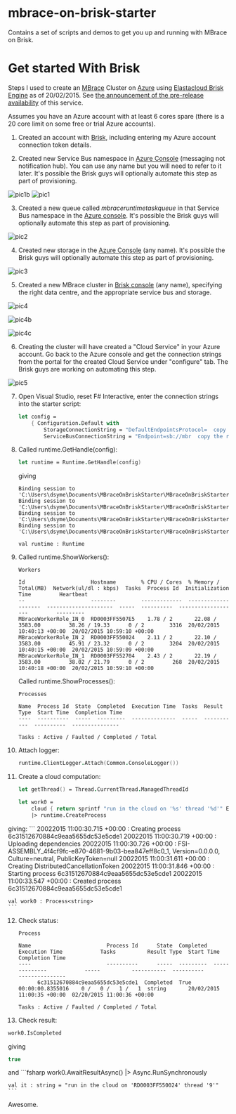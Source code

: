 # mbrace-on-brisk-starter
Contains a set of scripts and demos to get you up and running with MBrace on Brisk.

# Get started With Brisk

Steps I used to create an [MBrace](http://www.m-brace.net/) Cluster on [Azure](https://windowsazure.com) using [Elastacloud Brisk Engine](https://www.briskengine.com/#/dash) as of 20/02/2015. See [the announcement of the pre-release availability](http://blog.brisk.elastatools.com/2015/02/19/adding-support-for-mbrace-f-and-net-on-brisk/) of this service.

Assumes you have an Azure account with at least 6 cores spare (there is a 20 core limit on some free or trial Azure accounts).

1.	Created an account with [Brisk](https://www.briskengine.com/), including entering my Azure account connection token details. 

2.	Created new Service Bus namespace in [Azure Console](https://manage.windowsazure.com) (messaging not notification hub). You can use any name but you will need to refer to it later. It's possible the Brisk guys will optionally automate this step as part of provisioning.

  ![pic1b](https://cloud.githubusercontent.com/assets/7204669/6285597/62a9e218-b8f5-11e4-830f-6c7cd7d7b02c.PNG)   ![pic1](https://cloud.githubusercontent.com/assets/7204669/6285347/a0571138-b8f2-11e4-97dd-364ff7e6bf0c.jpg)

3.	Created a new queue called *mbraceruntimetaskqueue* in that Service Bus namespace in the [Azure console](https://manage.windowsazure.com). It's possible the Brisk guys will optionally automate this step as part of provisioning.

  ![pic2](https://cloud.githubusercontent.com/assets/7204669/6285349/a480035a-b8f2-11e4-8dd3-dfdad4a01c42.jpg)

4.	Created new storage in the [Azure Console](https://manage.windowsazure.com) (any name). It's possible the Brisk guys will optionally automate this step as part of provisioning.

  ![pic3](https://cloud.githubusercontent.com/assets/7204669/6285351/a8257724-b8f2-11e4-9955-ceb19c53b7b4.jpg)

5.	Created a new MBrace cluster in [Brisk console](https://www.briskengine.com/#/dash) (any name), specifying the right data centre, and the appropriate service bus and storage.

  ![pic4](https://cloud.githubusercontent.com/assets/7204669/6285354/b0620876-b8f2-11e4-84c9-58e7acee52ab.jpg)

  ![pic4b](https://cloud.githubusercontent.com/assets/7204669/6285356/b53f71c6-b8f2-11e4-964a-c3b89d17cf3e.png)

  ![pic4c](https://cloud.githubusercontent.com/assets/7204669/6285357/b55bcf4c-b8f2-11e4-905c-b782ae7b9c6a.png)


6.	Creating the cluster will have created a "Cloud Service" in your Azure account.  Go back to the Azure console and get the connection strings from the portal for the created Cloud Service under "configure" tab.  The Brisk guys are working on automating this step.

  ![pic5](https://cloud.githubusercontent.com/assets/7204669/6285362/c6b7d04c-b8f2-11e4-8527-25b37e466e81.png)

7. Open Visual Studio, reset F# Interactive, enter the connection strings into the starter script:

    ```fsharp
    let config = 
        { Configuration.Default with
            StorageConnectionString = "DefaultEndpointsProtocol=  copy the rest here"
            ServiceBusConnectionString = "Endpoint=sb://mbr  copy the rest here" }
    ```

8. Called runtime.GetHandle(config):
    ```fsharp
    let runtime = Runtime.GetHandle(config)
    ```
   giving
   ```
   Binding session to 'C:\Users\dsyme\Documents\MBraceOnBriskStarter\MBraceOnBriskStarter\src\Demos\../../lib/Microsoft.Data.Edm.dll'...
   Binding session to 'C:\Users\dsyme\Documents\MBraceOnBriskStarter\MBraceOnBriskStarter\src\Demos\../../lib/Microsoft.Data.Services.Client.dll'...
   Binding session to 'C:\Users\dsyme\Documents\MBraceOnBriskStarter\MBraceOnBriskStarter\src\Demos\../../lib/Microsoft.Data.OData.dll'...
   Binding session to 'C:\Users\dsyme\Documents\MBraceOnBriskStarter\MBraceOnBriskStarter\src\Demos\../../lib/Newtonsoft.Json.dll'...

   val runtime : Runtime
    ```

9. Called runtime.ShowWorkers():
    ```
    Workers                                                                                                        

    Id                     Hostname        % CPU / Cores  % Memory / Total(MB)  Network(ul/dl : kbps)  Tasks  Process Id  Initialization Time         Heartbeat                  
    --                     --------        -------------  --------------------  ---------------------  -----  ----------  -------------------         ---------                  
    MBraceWorkerRole_IN_0  RD0003FF5507E5    1.78 / 2       22.08 / 3583.00         38.26 / 19.33      0 / 2        3316  20/02/2015 10:40:13 +00:00  20/02/2015 10:59:10 +00:00 
    MBraceWorkerRole_IN_2  RD0003FF550024    2.11 / 2       22.10 / 3583.00         45.91 / 23.32      0 / 2        3204  20/02/2015 10:40:15 +00:00  20/02/2015 10:59:09 +00:00 
    MBraceWorkerRole_IN_1  RD0003FF552704    2.43 / 2       22.19 / 3583.00         38.02 / 21.79      0 / 2         268  20/02/2015 10:40:18 +00:00  20/02/2015 10:59:10 +00:00 
    ```
    Called runtime.ShowProcesses():
    ```
    Processes                                                                                                   

    Name  Process Id  State  Completed  Execution Time  Tasks  Result Type  Start Time  Completion Time 
    ----  ----------  -----  ---------  --------------  -----  -----------  ----------  --------------- 

    Tasks : Active / Faulted / Completed / Total
    ```

10. Attach logger:
    ```fsharp
    runtime.ClientLogger.Attach(Common.ConsoleLogger())
    ```

11.	Create a cloud computation:
    ```fsharp
    let getThread() = Thread.CurrentThread.ManagedThreadId

    let work0 =
        cloud { return sprintf "run in the cloud on '%s' thread '%d'" Environment.MachineName (getThread()) }
        |> runtime.CreateProcess
    ```
   giving:
    ```
    20022015 11:00:30.715 +00:00 : Creating process 6c31512670884c9eaa5655dc53e5cde1 
    20022015 11:00:30.719 +00:00 : Uploading dependencies
    20022015 11:00:30.726 +00:00 : FSI-ASSEMBLY_4f4cf9fc-e870-4681-9b03-bea847eff8c0_1, Version=0.0.0.0, Culture=neutral, PublicKeyToken=null
    20022015 11:00:31.611 +00:00 : Creating DistributedCancellationToken
    20022015 11:00:31.846 +00:00 : Starting process 6c31512670884c9eaa5655dc53e5cde1
    20022015 11:00:33.547 +00:00 : Created process 6c31512670884c9eaa5655dc53e5cde1

    val work0 : Process<string>
    ```

12. Check status:
    ```
    Process                                                                                                                                                                            

    Name                        Process Id      State  Completed  Execution Time            Tasks          Result Type  Start Time                  Completion Time            
    ----                        ----------      -----  ---------  --------------            -----          -----------  ----------                  ---------------            
          6c31512670884c9eaa5655dc53e5cde1  Completed  True       00:00:00.8355016    0 /   0 /   1 /   1  string       20/02/2015 11:00:35 +00:00  02/20/2015 11:00:36 +00:00 

    Tasks : Active / Faulted / Completed / Total
    ```

13. Check result:
  ```fsharp
  work0.IsCompleted
  ```
  giving
  ```fsharp
  true
  ```
   and
    ```fsharp
    work0.AwaitResultAsync() |> Async.RunSynchronously

    val it : string = "run in the cloud on 'RD0003FF550024' thread '9'"
    ```
Awesome.
